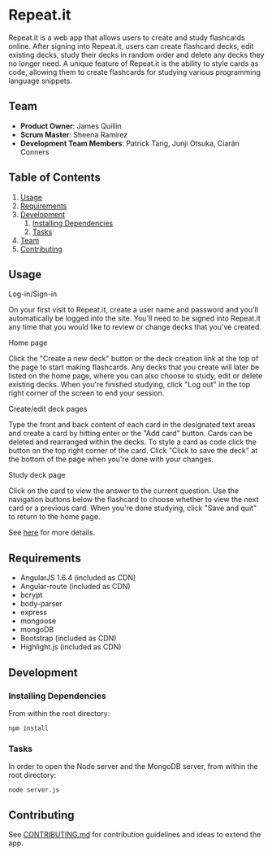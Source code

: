 # Repeat.it

Repeat.it is a web app that allows users to create and study flashcards online. After signing into Repeat.it, users can create flashcard decks, edit existing decks, study their decks in random order and delete any decks they no longer need. A unique feature of Repeat.it is the ability to style cards as code, allowing them to create flashcards for studying various programming language snippets.

## Team

  - __Product Owner__: James Quillin
  - __Scrum Master__: Sheena Ramirez
  - __Development Team Members__: Patrick Tang, Junji Otsuka, Ciarán Conners

## Table of Contents

1. [Usage](#Usage)
2. [Requirements](#requirements)
3. [Development](#development)
    1. [Installing Dependencies](#installing-dependencies)
    2. [Tasks](#tasks)
4. [Team](#team)
5. [Contributing](#contributing)

## Usage

Log-in/Sign-in

On your first visit to Repeat.it, create a user name and password and you'll automatically be logged into the site. You'll need to be signed into Repeat.it any time that you would like to review or change decks that you've created.

Home page

Click the "Create a new deck" button or the deck creation link at the top of the page to start making flashcards. Any decks that you create will later be listed on the home page, where you can also choose to study, edit or delete existing decks. When you're finished studying, click "Log out" in the top right corner of the screen to end your session.

Create/edit deck pages

Type the front and back content of each card in the designated text areas and create a card by hitting enter or the "Add card" button. Cards can be deleted and rearranged within the decks. To style a card as code click the button on the top right corner of the card. Click "Click to save the deck" at the bottom of the page when you're done with your changes.

Study deck page

Click on the card to view the answer to the current question. Use the navigation buttons below the flashcard to choose whether to view the next card or a previous card. When you're done studying, click "Save and quit" to return to the home page.

See [here](https://www.youtube.com/watch?v=dQw4w9WgXcQ) for more details.

## Requirements

- AngularJS 1.6.4 (included as CDN)
- Angular-route (included as CDN)
- bcrypt
- body-parser
- express
- mongoose
- mongoDB
- Bootstrap (included as CDN)
- Highlight.js (included as CDN)

## Development

### Installing Dependencies

From within the root directory:

```
npm install
```
### Tasks

In order to open the Node server and the MongoDB server, from within the root directory:

```
node server.js
```

## Contributing

See [CONTRIBUTING.md](CONTRIBUTING.md) for contribution guidelines and ideas to extend the app.
